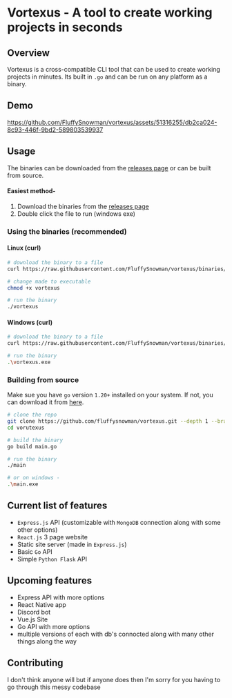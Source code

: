 # Vortexus - A tool to create working projects in seconds

## Overview

Vortexus is a cross-compatible CLI tool that can be used to create working projects in minutes. Its built in `.go` and can be run on any platform as a binary.

## Demo

https://github.com/FluffySnowman/vortexus/assets/51316255/db2ca024-8c93-446f-9bd2-589803539937

## Usage

The binaries can be downloaded from the [releases page](https://github.com/fluffysnowman/vortexus/releases) or can be built from source.

#### Easiest method-

1. Download the binaries from the [releases page](https://github.com/fluffysnowman/vortexus/releases) 
2. Double click the file to run (windows exe)

### Using the binaries (recommended)

#### Linux (curl)

```bash
# download the binary to a file
curl https://raw.githubusercontent.com/FluffySnowman/vortexus/binaries/linux/vortexus_linux_amd64 > vortexus

# change made to executable
chmod +x vortexus

# run the binary
./vortexus
```

#### Windows (curl)

```bash
# download the binary to a file
curl https://raw.githubusercontent.com/FluffySnowman/vortexus/binaries/windows/vortexus_windows_x86.exe > vortexus.exe

# run the binary
.\vortexus.exe
```

### Building from source

Make sue you have `go` version `1.20+` installed on your system. If not, you can download it from [here](https://golang.org/dl/).

```bash
# clone the repo
git clone https://github.com/fluffysnowman/vortexus.git --depth 1 --branch mojo
cd vorutexus

# build the binary
go build main.go

# run the binary
./main

# or on windows -
.\main.exe
```

## Current list of features

- `Express.js` API (customizable with `MongoDB` connection along with some other options)
- `React.js` 3 page website 
- Static site server (made in `Express.js`)
- Basic `Go` API
- Simple `Python Flask` API

## Upcoming features

- Express API with more options
- React Native app
- Discord bot
- Vue.js Site
- Go API with more options
- multiple versions of each with db's connocted along with many other things along the way

## Contributing

I don't think anyone will but if anyone does then I'm sorry for you having to go through this messy codebase
